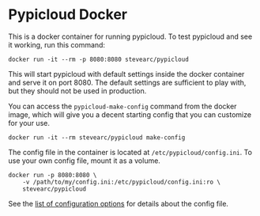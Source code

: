 Pypicloud Docker
================

This is a docker container for running pypicloud. To test pypicloud and see it
working, run this command:

```
docker run -it --rm -p 8080:8080 stevearc/pypicloud
```

This will start pypicloud with default settings inside the docker container and
serve it on port 8080. The default settings are sufficient to play with, but
they should not be used in production.

You can access the `pypicloud-make-config` command from the docker image, which
will give you a decent starting config that you can customize for your use.

```
docker run -it --rm stevearc/pypicloud make-config
```

The config file in the container is located at `/etc/pypicloud/config.ini`. To
use your own config file, mount it as a volume.

```
docker run -p 8080:8080 \
    -v /path/to/my/config.ini:/etc/pypicloud/config.ini:ro \
    stevearc/pypicloud
```

See the [list of configuration
options](http://pypicloud.readthedocs.org/en/latest/topics/configuration.html)
for details about the config file.
